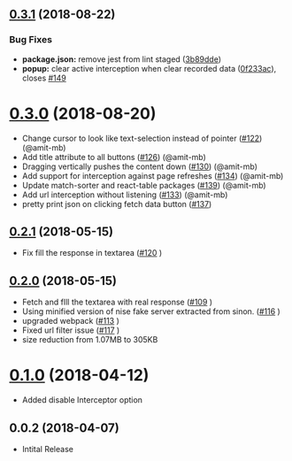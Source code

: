 <a name="0.3.1"></a>
## [0.3.1](https://github.com/code-mancers/interceptor/compare/0.3.0...0.3.1) (2018-08-22)


### Bug Fixes

* **package.json:** remove jest from lint staged ([3b89dde](https://github.com/code-mancers/interceptor/commit/3b89dde))
* **popup:** clear active interception when clear recorded data ([0f233ac](https://github.com/code-mancers/interceptor/commit/0f233ac)), closes [#149](https://github.com/code-mancers/interceptor/issues/149)



<a name="0.3.0"></a>
# [0.3.0](https://github.com/code-mancers/interceptor/compare/0.2.1...0.3.0) (2018-08-20)

* Change cursor to look like text-selection instead of pointer ([#122](https://github.com/code-mancers/interceptor/pull/122)) (@amit-mb)
* Add title attribute to all buttons ([#126](https://github.com/code-mancers/interceptor/pull/126)) (@amit-mb)
* Dragging vertically pushes the content down ([#130](https://github.com/code-mancers/interceptor/pull/130)) (@amit-mb)
* Add support for interception against page refreshes ([#134](https://github.com/code-mancers/interceptor/pull/134)) (@amit-mb)
* Update match-sorter and react-table packages ([#139](https://github.com/code-mancers/interceptor/pull/139)) (@amit-mb)
* Add url interception without listening ([#133](https://github.com/code-mancers/interceptor/pull/133)) (@amit-mb)
* pretty print json on clicking fetch data button ([#137](https://github.com/code-mancers/interceptor/pull/137))



<a name="0.2.1"></a>
## [0.2.1](https://github.com/code-mancers/interceptor/compare/0.2.0...0.2.1) (2018-05-15)

* Fix fill the response in textarea ([#120](https://github.com/code-mancers/interceptor/pull/120) )

<a name="0.2.0"></a>
## [0.2.0](https://github.com/code-mancers/interceptor/compare/0.1.0...0.2.0) (2018-05-15)

* Fetch and fIll the textarea with real response ([#109](https://github.com/code-mancers/interceptor/pull/109) )
* Using minified version of nise fake server extracted from sinon. ([#116](https://github.com/code-mancers/interceptor/pull/116) )
* upgraded webpack ([#113](https://github.com/code-mancers/interceptor/pull/113) )
* Fixed url filter issue ([#117](https://github.com/code-mancers/interceptor/pull/117) )
* size reduction from 1.07MB to 305KB

<a name="0.1.0"></a>
# [0.1.0](https://github.com/code-mancers/interceptor/compare/0.0.2...0.1.0) (2018-04-12)

* Added disable Interceptor option

<a name="0.0.2"></a>
## 0.0.2 (2018-04-07)

* Intital Release

